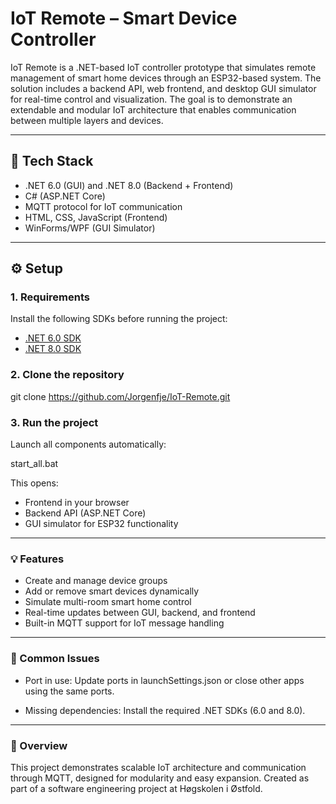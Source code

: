 # IoT Remote – Smart Device Controller

IoT Remote is a .NET-based IoT controller prototype that simulates remote management of smart home devices through an ESP32-based system. 
The solution includes a backend API, web frontend, and desktop GUI simulator for real-time control and visualization. 
The goal is to demonstrate an extendable and modular IoT architecture that enables communication between multiple layers and devices.

---------------------------------------------------------------------------

## 🚀 Tech Stack
- .NET 6.0 (GUI) and .NET 8.0 (Backend + Frontend)
- C# (ASP.NET Core)
- MQTT protocol for IoT communication
- HTML, CSS, JavaScript (Frontend)
- WinForms/WPF (GUI Simulator)

---------------------------------------------------------------------------

## ⚙️ Setup

### 1. Requirements
Install the following SDKs before running the project:
- [.NET 6.0 SDK](https://dotnet.microsoft.com/en-us/download/dotnet/6.0)
- [.NET 8.0 SDK](https://dotnet.microsoft.com/en-us/download/dotnet/8.0)


### 2. Clone the repository

git clone https://github.com/Jorgenfje/IoT-Remote.git


### 3. Run the project
Launch all components automatically:

start_all.bat

This opens:
- Frontend in your browser
- Backend API (ASP.NET Core)
- GUI simulator for ESP32 functionality
  
---------------------------------------------------------------------------

### 💡 Features
- Create and manage device groups
- Add or remove smart devices dynamically
- Simulate multi-room smart home control
- Real-time updates between GUI, backend, and frontend
- Built-in MQTT support for IoT message handling

---------------------------------------------------------------------------

### 🧩 Common Issues
- Port in use:
Update ports in launchSettings.json or close other apps using the same ports.

- Missing dependencies:
Install the required .NET SDKs (6.0 and 8.0).

---------------------------------------------------------------------------

### 📄 Overview
This project demonstrates scalable IoT architecture and communication through MQTT, designed for modularity and easy expansion.
Created as part of a software engineering project at Høgskolen i Østfold.

